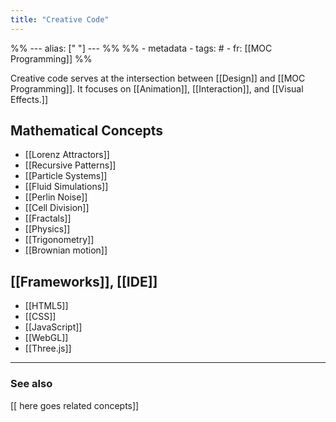 ```yaml
---
title: "Creative Code"
---
```

%% ---
alias: [" "]
--- %%
%% - metadata
	- tags: #
	- fr: [[MOC Programming]]
%%

Creative code serves at the intersection between [[Design]] and [[MOC Programming]]. It focuses on [[Animation]], [[Interaction]], and [[Visual Effects.]]

## Mathematical Concepts 
- [[Lorenz Attractors]]
- [[Recursive Patterns]]
- [[Particle Systems]]
- [[Fluid Simulations]]
- [[Perlin Noise]]
- [[Cell Division]]
- [[Fractals]]
- [[Physics]]
- [[Trigonometry]]
- [[Brownian motion]]

## [[Frameworks]], [[IDE]]
- [[HTML5]]
- [[CSS]]
- [[JavaScript]]
- [[WebGL]]
- [[Three.js]]

-------------
### See also
[[ here goes related concepts]]
